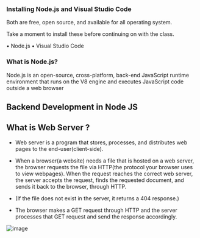 

### Installing Node.js and Visual Studio Code

Both are free, open source, and available for all operating system.

Take a moment to install these before continuing on with the class.

• Node.js
• Visual Studio Code


### What is Node.js?

Node.js is an open-source, cross-platform, back-end JavaScript runtime environment that runs on the V8 engine and executes JavaScript code outside a web browser


## Backend Development in Node JS 


## What is Web Server ? 

* Web server is a program that stores, processes, and distributes web pages to the end-user(client-side).

* When a browser(a website) needs a file that is hosted on a web server, the browser requests the file via HTTP(the protocol your browser uses to view webpages). When the request reaches the correct web server, the server accepts the request, finds the requested document, and sends it back to the browser, through HTTP.

* (If the file does not exist in the server, it returns a 404 response.) 

* The browser makes a GET request through HTTP and the server processes that GET request and send the response accordingly.

![image](https://user-images.githubusercontent.com/11299574/167445807-229c1a78-20d2-4495-9352-5aeace0bc5d3.png)
